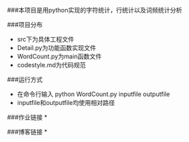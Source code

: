 

 ###本项目是用python实现的字符统计，行统计以及词频统计分析

 ###项目分布
* src下为具体工程文件
* Detail.py为功能函数实现文件
* WordCount.py为main函数文件
* codestyle.md为代码规范

 ###运行方式
* 在命令行输入 python WordCount.py inputfile outputfile
* inputfile和outputfile均使用相对路径

 ###作业链接
* 

 ###博客链接
* 